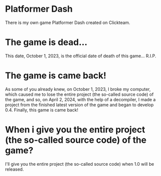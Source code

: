 # Platformer Dash
There is my own game Platformer Dash created on Clickteam.
# The game is dead...
This date, October 1, 2023, is the official date of death of this game... R.I.P.
# The game is came back!
As some of you already knew, on October 1, 2023, I broke my computer, which caused me to lose the entire project (the so-called source code) of the game, and so, on April 2, 2024, with the help of a decompiler, I made a project from the finished latest version of the game and began to develop 0.4. Finally, this game is came back!
# When i give you the entire project (the so-called source code) of the game?
I'll give you the entire project (the so-called source code) when 1.0 will be released.